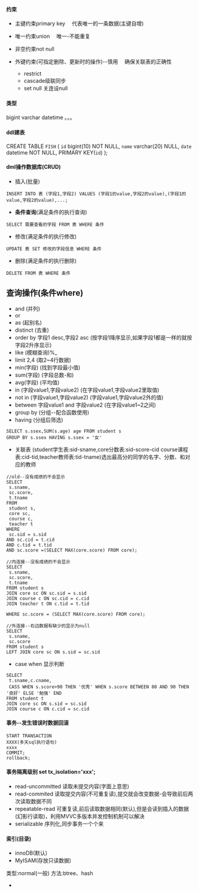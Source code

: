 #### 约束
- 主键约束primary key
&emsp;代表唯一的一条数据(主键自增)

- 唯一约束union
&emsp;唯一-不能重复

- 非空约束not null

- 外键约束(可指定删除、更新时的操作)--慎用
&emsp;确保关联表的正确性
  - restrict
  - cascade级联同步
  - set null 关连设null

#### 类型
bigint varchar datetime 。。。

#### ddl建表
CREATE TABLE `FISH` (
  `id` bigint(10) NOT NULL,
  `name` varchar(20) NULL,
   `date` datetime NOT NULL,
   PRIMARY KEY(`id`)
);

#### dml操作数据库(CRUD)

- 插入(批量)
 ```mysql
INSERT INTO 表 (字段1,字段2) VALUES (字段1的value,字段2的value),(字段1的value,字段2的value),...;
 ```

- **条件查询**(满足条件的执行查询)
 ```mysql
 SELECT 需要查看的字段 FROM 表 WHERE 条件
 ```

- 修改(满足条件的执行修改)
 ```mysql
 UPDATE 表 SET 修改的字段信息 WHERE 条件
 ```

- 删除(满足条件的执行删除)
 ```mysql
 DELETE FROM 表 WHERE 条件
 ```

## 查询操作(条件where)
- and (并列)
- or
- as (起别名)
- distinct (去重)
- order by 字段1 desc,字段2 asc (按字段1降序显示,如果字段1都是一样的就按字段2升序显示)
- like (模糊查询)%_
- limit 2,4 (取2~4行数据)
- min(字段) (找到字段最小值)
- sum(字段) (字段总数-和)
- avg(字段) (平均值)
- in (字段value1,字段value2) (在字段value1,字段value2里取值)
- not in (字段value1,字段value2) (字段value1,字段value2外的值)
- between 字段value1 and 字段value2 (在字段value1~2之间)
- group by (分组--配合函数使用)
- having (分组后筛选)
 ```mysql
 SELECT s.ssex,SUM(s.age) age FROM student s
 GROUP BY s.ssex HAVING s.ssex = '女'
 ```

- 关联表
(student学生表:sid-sname,core分数表:sid-score-cid course课程表:cid-tid,teacher教师表:tid-tname)选出最高分的同学的名字、分数、和对应的教师
 ```mysql
//old--没有成绩的不会显示
SELECT
  s.sname,
  sc.score,
  t.tname
FROM
  student s,
  core sc,
  course c,
  teacher t
WHERE
  sc.sid = s.sid
AND sc.cid = t.cid
AND c.tid = t.tid
AND sc.score =(SELECT MAX(core.score) FROM core);
 ```
 ```mysql
//内连接--没有成绩的不会显示
 SELECT
  s.sname,
  sc.score,
  t.tname
FROM student s
JOIN core sc ON sc.sid = s.sid
JOIN course c ON sc.cid = c.cid
JOIN teacher t ON c.tid = t.tid

WHERE sc.score = (SELECT MAX(core.score) FROM core);
 ```
 ```mysql
 //外连接--右边数据有缺少的显示为null
 SELECT
  s.sname,
  sc.score
FROM student s
LEFT JOIN core sc ON s.sid = sc.sid
 ```

- case when 显示判断
 ```mysql
 SELECT
  t.sname,c.cname,
  CASS WHEN s.score>90 THEN '优秀' WHEN s.score BETWEEN 80 AND 90 THEN '良好' ELSE '勉强' END
 FROM student t
 JOIN core sc ON s.sid = sc.sid
 JOIN course c ON c.cid = sc.cid
 ```

#### 事务--发生错误时数据回滚
  ```mysql
  START TRANSACTION
  XXXX(多天sql执行语句)
  xxxx
  COMMIT;
  rollback;
  ```

#### 事务隔离级别 set tx_isolation='xxx';
- read-uncommitted 读取未提交内容(字面上意思)
- read-commited 读取提交内容(不可重复读),提交就会改变数据-会导致前后两次读取数据不同
- repeatable-read 可重复读,前后读取数据相同(默认),但是会读到插入的数据(幻影行读取)，利用MVVC多版本并发控制机制可以解决
- serializable 序列化,同步事务一个个来

#### 索引(目录)
- innoDB(默认)
- MyISAM(存放只读数据)

类型:normal(一般)
方法:btree、hash












-
